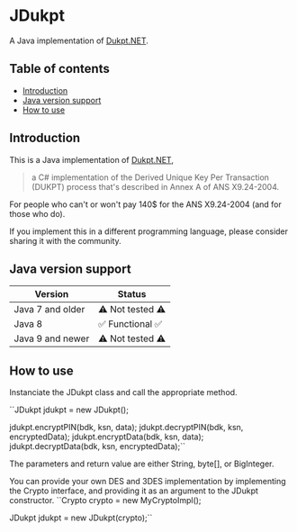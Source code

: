 
# JDukpt
A Java implementation of [Dukpt.NET](https://github.com/sgbj/Dukpt.NET).

## Table of contents
* [Introduction](#introduction)
* [Java version support](#java-version-support)
* [How to use](#how-to-use)

## Introduction
This is a Java implementation of [Dukpt.NET](https://github.com/sgbj/Dukpt.NET),
> a C# implementation of the Derived Unique Key Per Transaction (DUKPT) process that's described in Annex A of ANS X9.24-2004.

For people who can't or won't pay 140$ for the ANS X9.24-2004 (and for those who do).

If you implement this in a different programming language, please consider sharing it with the community.

## Java version support
|Version| Status |
|--|--|
| Java 7 and older| ⚠️ Not tested ⚠️ |
| Java 8 | ✅ Functional ✅ |
| Java 9 and newer | ⚠️ Not tested ⚠️ |

## How to use

Instanciate the JDukpt class and call the appropriate method. 

``JDukpt jdukpt = new JDukpt();

jdukpt.encryptPIN(bdk, ksn, data);
jdukpt.decryptPIN(bdk, ksn, encryptedData);
jdukpt.encryptData(bdk, ksn, data);
jdukpt.decryptData(bdk, ksn, encryptedData);``

The parameters and return value are either String, byte[], or BigInteger.

You can provide your own DES and 3DES implementation by implementing the Crypto interface, and providing it as an argument to the JDukpt constructor.
``Crypto crypto = new MyCryptoImpl();

JDukpt jdukpt = new JDukpt(crypto);``
